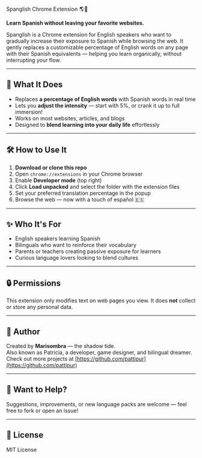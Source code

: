 Spanglish Chrome Extension 🌎🧠

**Learn Spanish without leaving your favorite websites.**

Spanglish is a Chrome extension for English speakers who want to gradually increase their exposure to Spanish while browsing the web. It gently replaces a customizable percentage of English words on any page with their Spanish equivalents — helping you learn organically, without interrupting your flow.

---

## 🧩 What It Does

- Replaces **a percentage of English words** with Spanish words in real time
- Lets you **adjust the intensity** — start with 5%, or crank it up to full immersion!
- Works on most websites, articles, and blogs
- Designed to **blend learning into your daily life** effortlessly

---

## 🛠 How to Use It

1. **Download or clone this repo**
2. Open `chrome://extensions` in your Chrome browser
3. Enable **Developer mode** (top right)
4. Click **Load unpacked** and select the folder with the extension files
5. Set your preferred translation percentage in the popup
6. Browse the web — now with a touch of español 🇪🇸

---

## ✨ Who It's For

- English speakers learning Spanish
- Bilinguals who want to reinforce their vocabulary
- Parents or teachers creating passive exposure for learners
- Curious language lovers looking to blend cultures

---

## 🔒 Permissions

This extension only modifies text on web pages you view. It does **not** collect or store any personal data.

---
## 🧠 Author

Created by **Marisombra** — the shadow tide.  
Also known as Patricia, a developer, game designer, and bilingual dreamer.  
Check out more projects at [https://github.com/pattipur](https://github.com/pattipur)

---

## 💌 Want to Help?

Suggestions, improvements, or new language packs are welcome — feel free to fork or open an issue!

---

## 📎 License

MIT License

